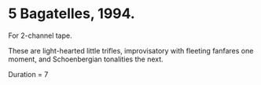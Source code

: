 # 5 Bagatelles, 1994.

For 2-channel tape.

These are light-hearted little trifles, improvisatory with fleeting fanfares one moment, and Schoenbergian tonalities the next.

Duration = 7